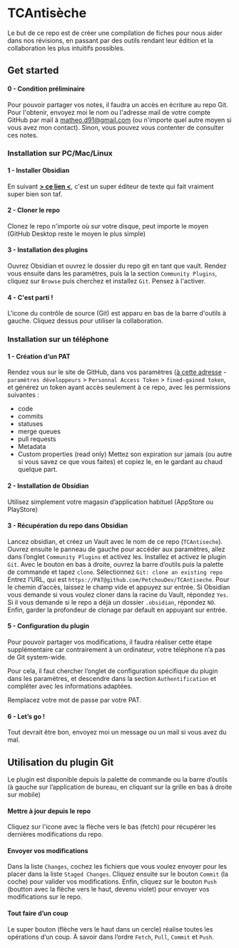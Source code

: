 # TCAntisèche

Le but de ce repo est de créer une compilation de fiches pour nous aider dans nos révisions, en passant par des outils rendant leur édition et la collaboration les plus intuitifs possibles.

## Get started

#### 0 - Condition préliminaire
Pour pouvoir partager vos notes, il faudra un accès en écriture au repo Git. Pour l'obtenir, envoyez moi le nom ou l'adresse mail de votre compte GitHub par mail à [matheo.d91@gmail.com](mailto://matheo.d91@gmail.com) (ou n'importe quel autre moyen si vous avez mon contact). Sinon, vous pouvez vous contenter de consulter ces notes.
### Installation sur PC/Mac/Linux

#### 1 - Installer Obsidian 
En suivant [**> ce lien <**](https://obsidian.md/download), c'est un super éditeur de texte qui fait vraiment super bien son taf.

#### 2 - Cloner le repo
Clonez le repo n'importe où sur votre disque, peut importe le moyen (GitHub Desktop reste le moyen le plus simple)

#### 3 - Installation des plugins 
Ouvrez Obsidian et ouvrez le dossier du repo git en tant que vault. Rendez vous ensuite dans les paramètres, puis la la section `Community Plugins`, cliquez sur `Browse` puis cherchez et installez `Git`. Pensez à l'activer.

#### 4 - C'est parti !
L'icone du contrôle de source (Git) est apparu en bas de la barre d'outils à gauche. Cliquez dessus pour utiliser la collaboration.

### Installation sur un téléphone 

#### 1 - Création d’un PAT
Rendez vous sur le site de GitHub, dans vos paramètres ([à cette adresse](https://github.com/settings/tokens) - `paramètres développeurs` > `Personnal Access Token` > `fined-gained token`, et générez un token ayant accès seulement à ce repo, avec les permissions suivantes :
- code
- commits
- statuses
- merge queues
- pull requests 
- Metadata
- Custom properties (read only)
Mettez son expiration sur jamais (ou autre si vous savez ce que vous faites) et copiez le, en le gardant au chaud quelque part. 

#### 2 - Installation de Obsidian
Utilisez simplement votre magasin d’application habituel (AppStore ou PlayStore)

#### 3 - Récupération du repo dans Obsidian 
Lancez obsidian, et créez un Vault avec le nom de ce repo (`TCAntiseche`). 
Ouvrez ensuite le panneau de gauche pour accéder aux paramètres, allez dans l’onglet `Community Plugins` et activez les. 
Installez et activez le plugin `Git`.
Avec le bouton en bas à droite, ouvrez la barre d’outils puis la palette de commande et tapez `clone`.
Sélectionnez `Git: clone an existing repo`
Entrez l’URL, qui est `https://PAT@github.com/PetchouDev/TCAntiseche`.
Pour le chemin d’accès, laissez le champ vide et appuyez sur entrée. 
Si Obsidian vous demande si vous voulez cloner dans la racine du Vault, répondez `Yes`.
Si il vous demande si le repo a déjà un dossier `.obsidian`, répondez `NO`.
Enfin, garder la profondeur de clonage  par default en appuyant sur entrée. 

#### 5 - Configuration du plugin 
Pour pouvoir partager vos modifications, il faudra réaliser cette étape supplémentaire car contrairement à un ordinateur, votre téléphone n’a pas de Git system-wide. 

Pour cela, il faut chercher l’onglet de configuration spécifique du plugin dans les paramètres, et descendre dans la section `Authentification` et compléter avec les informations adaptées. 

Remplacez votre mot de passe par votre PAT. 
#### 6 - Let’s go !
Tout devrait être bon, envoyez moi un message ou un mail si vous avez du mal. 



## Utilisation du plugin Git

Le plugin est disponible depuis la palette de commande ou la barre d’outils (à gauche sur l’application de bureau, en cliquant sur la grille en bas à droite sur mobile)

#### Mettre à jour depuis le repo
Cliquez sur l'icone avec la flèche vers le bas (fetch) pour récupérer les dernières modifications du repo. 

#### Envoyer vos modifications
Dans la liste `Changes`, cochez les fichiers que vous voulez envoyer pour les placer dans la liste `Staged Changes`. 
Cliquez ensuite sur le bouton `Commit` (la coche) pour valider vos modifications. 
Enfin, cliquez sur le bouton `Push` (boutton avec la flèche vers le haut, devenu violet) pour envoyer vos modifications sur le repo.

#### Tout faire d’un coup
Le super bouton (flèche vers le haut dans un cercle) réalise toutes les opérations d’un coup. 
À savoir dans l’ordre  `Fetch`, `Pull`, `Commit` et `Push`.
